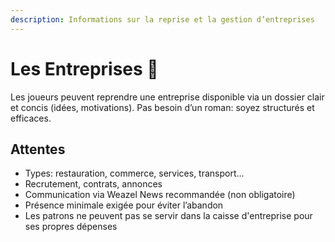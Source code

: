 ```yaml
---
description: Informations sur la reprise et la gestion d’entreprises
---
```


# Les Entreprises 🏢

Les joueurs peuvent reprendre une entreprise disponible via un dossier clair et concis (idées, motivations). Pas besoin d’un roman: soyez structurés et efficaces.

## Attentes
- Types: restauration, commerce, services, transport…
- Recrutement, contrats, annonces
- Communication via Weazel News recommandée (non obligatoire)
- Présence minimale exigée pour éviter l’abandon
- Les patrons ne peuvent pas se servir dans la caisse d'entreprise pour ses propres dépenses

